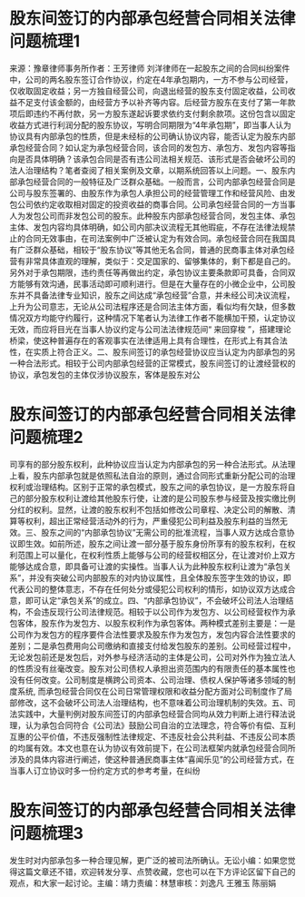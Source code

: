 # 股东间签订的内部承包经营合同相关法律问题梳理1

来源：豫章律师事务所作者：王芳律师 刘洋律师在一起股东之间的合同纠纷案件中，公司的两名股东签订合作协议，约定在4年承包期内，一方不参与公司经营，仅收取固定收益；另一方独自经营公司，向退出经营的股东支付固定收益，公司收益不足支付该金额的，由经营方予以补齐等内容。后经营方股东在支付了第一年款项后即违约不再付款，另一方股东遂起诉要求依约支付剩余款项。这份包含以固定收益方式进行利润分配的股东协议，写明合同期限为“4年承包期”，即当事人认为协议具有内部承包的性质，但是未经标的公司确认协议内容，能否认定为股东内部承包经营合同？如认定为承包经营合同，该合同的发包方、承包方、发包内容等指向是否具体明确？该承包合同是否有违公司法相关规范、该形式是否会破坏公司的法人治理结构？笔者查阅了相关案例及文章，以期系统回答以上问题。一、股东内部承包经营合同的一般特征及广泛群众基础。一般而言，公司内部承包经营合同是公司与股东签署的、由股东作为承包人承担公司的经营管理工作和经营风险、由发包公司依约定收取相对固定的投资收益的商事合同。公司承包经营合同的一方当事人为发包公司而非发包公司的股东。此种股东内部承包经营合同，发包主体、承包主体、发包内容均具体明确，如公司内部决议流程无其他瑕疵，不存在法律法规禁止的合同无效事由，在司法案例中广泛被认定为有效合同。承包经营合同在我国具有广泛群众基础，相较于“股东协议”等其他无名合同，普通的民商事主体对承包经营有非常具体直观的理解，类似于：交足国家的、留够集体的，剩下都是自己的。另外对于承包期限，违约责任等再做出约定，承包协议主要条款即可具备，合同双方能够有效沟通，民事活动即可顺利进行。但是在大量存在的小微企业中，公司股东并不具备法律专业知识，股东之间达成“承包经营”合意，并未经公司决议流程，上升为公司意志，无论从公司法程序还是合同法主体方面，看似均有欠缺，但多数情况双方均能守约履行，这种情况下笔者认为法律工作者不能横加干预，认定协议无效，而应将目光在当事人协议约定与公司法法律规范间“ 来回穿梭 ”，搭建理论桥梁，使这种普遍存在的客观事实在法律适用上具有合理性，在形式上有其合法性，在实质上符合正义。二、股东间签订的承包经营协议应当认定为内部承包的另一种合法形式。相较于公司内部承包经营的正常模式，股东间签订的让渡经营权的协议，承包发包的主体仅涉协议股东，客体是股东对公

# 股东间签订的内部承包经营合同相关法律问题梳理2

司享有的部分股东权利，此种协议应当认定为内部承包的另一种合法形式。从法理上看，股东内部承包就是依照私法自治的原则，通过合同形式重新分配公司的治理权利或治理结构。区别于正常的承包模式，股东之间的承包协议，是一方股东将自己的部分股东权利让渡给其他股东行使，让渡的是公司股东参与经营及按实缴比例分红的权利。显然，让渡的股东权利不包括如修改公司章程、决定公司的解散、清算等权利，超出正常经营活动外的行为，严重侵犯公司利益及股东利益的当然无效。三、股东之间的“内部承包协议”无需公司的批准流程，当事人双方达成合意协议即生效。如前所述，股东之间让渡一部分基于股东身份所享有的股东权利，在权利范围上可以量化，在权利性质上能够与公司的经营权相区分，在让渡对价上双方能够达成合意，即具备可让渡的实操性。当事人认为此种股东权利让渡为“承包关系”，并没有突破公司内部股东的对内协议属性，且全体股东签字生效的协议，即代表公司的整体意志，不存在任何处分或侵犯公司权利的情形，如协议双方达成合意，即可认定“承包关系”的成立。四、“内部承包协议”，不会破坏公司法人治理结构，不会违反现行公司法律规范。相较于以公司作为发包方、以公司经营权作为承包客体，股东作为发包方、以股东权利作为承包客体。两种模式差别主要是：一是公司作为发包方的程序要件合法性要求及股东作为发包方，发包内容合法性要求的差别；二是承包费用向公司缴纳和直接支付给发包股东的差别。公司经营过程中，无论发包前还是发包后，对外参与经济活动的主体是公司，公司对外作为独立法人的性质没有丝毫改变。股东对公司债权人承担出资范围内的有限责任的基本属性也没有任何改变。公司制度是横跨公司资本、公司治理、债权人保护等诸多领域的制度系统, 而承包经营合同仅在公司日常管理权限和收益分配方面对公司制度作了局部修改，这不会破坏公司法人治理结构，也不意味着公司治理机制的失效。五、司法实践中，大量判例对股东间签订的内部承包经营合同均从效力判断上进行释法说理，认为承包合同符合《公司法》鼓励公司自治的立法理念，符合等价有偿、互利互惠的公平价值，不违反强制性法律规定、不违反社会公共利益、不违反公司本质的均属有效。本文也意在认为协议有效前提下，在公司法框架内就承包经营合同所涉及的具体内容进行阐述，使这种普通民商事主体“喜闻乐见”的公司经营方式，在当事人订立协议时多一份约定方式的参考考量，在纠纷

# 股东间签订的内部承包经营合同相关法律问题梳理3

发生时对内部承包多一种合理见解，更广泛的被司法所确认。无讼小编：如果您觉得这篇文章还不错，欢迎转发分享、点赞收藏，您也可以在下方评论区留下自己的观点，和大家一起讨论。主编：靖力责编：林慧审核：刘逸凡 王雅玉 陈丽娟 

